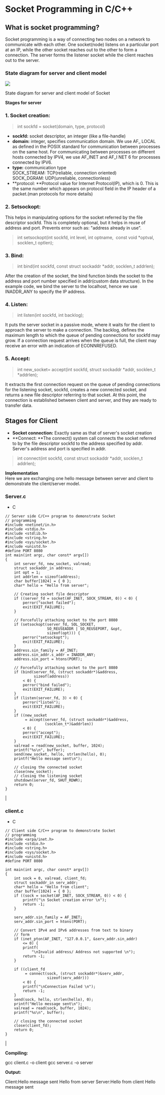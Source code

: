 Socket Programming in C/C++
===========================


**What is socket programming?**
-------------------------------

Socket programming is a way of connecting two nodes on a network to communicate with each other. One socket(node) listens on a particular port at an IP, while the other socket reaches out to the other to form a connection. The server forms the listener socket while the client reaches out to the server.

### **State diagram for server and client model**

![](https://media.geeksforgeeks.org/wp-content/uploads/20220330131350/StatediagramforserverandclientmodelofSocketdrawio2-448x660.png)

State diagram for server and client model of Socket

**Stages for server**

### **1\. Socket creation:**

> int sockfd = socket(domain, type, protocol)

-   **sockfd:** socket descriptor, an integer (like a file-handle)
-   **domain:** integer, specifies communication domain. We use AF_ LOCAL as defined in the POSIX standard for communication between processes on the same host. For communicating between processes on different hosts connected by IPV4, we use AF_INET and AF_I NET 6 for processes connected by IPV6.
-   **type:** communication type\
    SOCK_STREAM: TCP(reliable, connection oriented)\
    SOCK_DGRAM: UDP(unreliable, connectionless)
-   **protocol: **Protocol value for Internet Protocol(IP), which is 0. This is the same number which appears on protocol field in the IP header of a packet.(man protocols for more details)

### **2\. Setsockopt:**

This helps in manipulating options for the socket referred by the file descriptor sockfd. This is completely optional, but it helps in reuse of address and port. Prevents error such as: "address already in use".

> int setsockopt(int sockfd, int level, int optname,  const void *optval, socklen_t optlen);

### **3\. Bind:**

> int bind(int sockfd, const struct sockaddr *addr, socklen_t addrlen);

After the creation of the socket, the bind function binds the socket to the address and port number specified in addr(custom data structure). In the example code, we bind the server to the localhost, hence we use INADDR_ANY to specify the IP address.

### **4\. Listen:**

> int listen(int sockfd, int backlog);

It puts the server socket in a passive mode, where it waits for the client to approach the server to make a connection. The backlog, defines the maximum length to which the queue of pending connections for sockfd may grow. If a connection request arrives when the queue is full, the client may receive an error with an indication of ECONNREFUSED.

### **5\. Accept:**

> int new_socket= accept(int sockfd, struct sockaddr *addr, socklen_t *addrlen);

It extracts the first connection request on the queue of pending connections for the listening socket, sockfd, creates a new connected socket, and returns a new file descriptor referring to that socket. At this point, the connection is established between client and server, and they are ready to transfer data.

**Stages for Client**
---------------------

-   **Socket connection:** Exactly same as that of server's socket creation
-   **Connect: **The connect() system call connects the socket referred to by the file descriptor sockfd to the address specified by addr. Server's address and port is specified in addr.

> int connect(int sockfd, const struct sockaddr *addr, socklen_t addrlen);


**Implementation**\
Here we are exchanging one hello message between server and client to demonstrate the client/server model.

### **Server.c**

-   C


```
// Server side C/C++ program to demonstrate Socket
// programming
#include <netinet/in.h>
#include <stdio.h>
#include <stdlib.h>
#include <string.h>
#include <sys/socket.h>
#include <unistd.h>
#define PORT 8080
int main(int argc, char const* argv[])
{
    int server_fd, new_socket, valread;
    struct sockaddr_in address;
    int opt = 1;
    int addrlen = sizeof(address);
    char buffer[1024] = { 0 };
    char* hello = "Hello from server";

    // Creating socket file descriptor
    if ((server_fd = socket(AF_INET, SOCK_STREAM, 0)) < 0) {
        perror("socket failed");
        exit(EXIT_FAILURE);
    }

    // Forcefully attaching socket to the port 8080
    if (setsockopt(server_fd, SOL_SOCKET,
                   SO_REUSEADDR | SO_REUSEPORT, &opt,
                   sizeof(opt))) {
        perror("setsockopt");
        exit(EXIT_FAILURE);
    }
    address.sin_family = AF_INET;
    address.sin_addr.s_addr = INADDR_ANY;
    address.sin_port = htons(PORT);

    // Forcefully attaching socket to the port 8080
    if (bind(server_fd, (struct sockaddr*)&address,
             sizeof(address))
        < 0) {
        perror("bind failed");
        exit(EXIT_FAILURE);
    }
    if (listen(server_fd, 3) < 0) {
        perror("listen");
        exit(EXIT_FAILURE);
    }
    if ((new_socket
         = accept(server_fd, (struct sockaddr*)&address,
                  (socklen_t*)&addrlen))
        < 0) {
        perror("accept");
        exit(EXIT_FAILURE);
    }
    valread = read(new_socket, buffer, 1024);
    printf("%s\n", buffer);
    send(new_socket, hello, strlen(hello), 0);
    printf("Hello message sent\n");

    // closing the connected socket
    close(new_socket);
    // closing the listening socket
    shutdown(server_fd, SHUT_RDWR);
    return 0;
}
```

 |

### **client.c**

-   C

```
// Client side C/C++ program to demonstrate Socket
// programming
#include <arpa/inet.h>
#include <stdio.h>
#include <string.h>
#include <sys/socket.h>
#include <unistd.h>
#define PORT 8080

int main(int argc, char const* argv[])
{
    int sock = 0, valread, client_fd;
    struct sockaddr_in serv_addr;
    char* hello = "Hello from client";
    char buffer[1024] = { 0 };
    if ((sock = socket(AF_INET, SOCK_STREAM, 0)) < 0) {
        printf("\n Socket creation error \n");
        return -1;
    }

    serv_addr.sin_family = AF_INET;
    serv_addr.sin_port = htons(PORT);

    // Convert IPv4 and IPv6 addresses from text to binary
    // form
    if (inet_pton(AF_INET, "127.0.0.1", &serv_addr.sin_addr)
        <= 0) {
        printf(
            "\nInvalid address/ Address not supported \n");
        return -1;
    }

    if ((client_fd
         = connect(sock, (struct sockaddr*)&serv_addr,
                   sizeof(serv_addr)))
        < 0) {
        printf("\nConnection Failed \n");
        return -1;
    }
    send(sock, hello, strlen(hello), 0);
    printf("Hello message sent\n");
    valread = read(sock, buffer, 1024);
    printf("%s\n", buffer);

    // closing the connected socket
    close(client_fd);
    return 0;
}
```

 |

**Compiling:**

gcc client.c -o client
gcc server.c -o server

**Output:**

Client:Hello message sent
Hello from server
Server:Hello from client
Hello message sent
